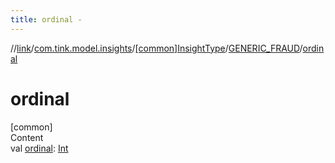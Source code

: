 ```yaml
---
title: ordinal -
---
```

//[link](../../../index.md)/[com.tink.model.insights](../../index.md)/[[common]InsightType](../index.md)/[GENERIC_FRAUD](index.md)/[ordinal](ordinal.md)



# ordinal  
[common]  
Content  
val [ordinal](ordinal.md): [Int](https://kotlinlang.org/api/latest/jvm/stdlib/kotlin/-int/index.html)  



